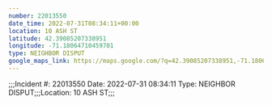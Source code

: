 ```yaml
---
number: 22013550
date_time: 2022-07-31T08:34:11+00:00
location: 10 ASH ST
latitude: 42.39085207338951
longitude: -71.18064710459701
type: NEIGHBOR DISPUT
google_maps_link: https://maps.google.com/?q=42.39085207338951,-71.18064710459701
---
```


;;;Incident #: 22013550  Date: 2022-07-31 08:34:11   Type: NEIGHBOR DISPUT;;;Location: 10 ASH ST;;;
